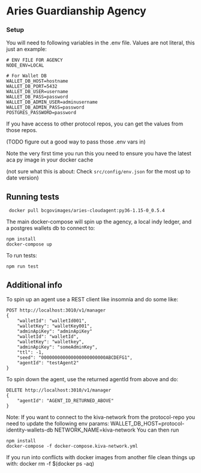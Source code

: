 # Aries Guardianship Agency

### Setup
You will need to following variables in the .env file.  Values are not literal, this just an example:
```
# ENV FILE FOR AGENCY
NODE_ENV=LOCAL

# For Wallet DB
WALLET_DB_HOST=hostname
WALLET_DB_PORT=5432
WALLET_DB_USER=username
WALLET_DB_PASS=password
WALLET_DB_ADMIN_USER=adminusername
WALLET_DB_ADMIN_PASS=password
POSTGRES_PASSWORD=password
```
If you have access to other protocol repos, you can get the values from those repos.

(TODO figure out a good way to pass those .env vars in)  
  
Note the very first time you run this you need to ensure you have the latest aca py image in your docker cache  

(not sure what this is about: Check `src/config/env.json` for the most up to date version)

## Running tests
```
 docker pull bcgovimages/aries-cloudagent:py36-1.15-0_0.5.4
```
The main docker-compose will spin up the agency, a local indy ledger, and a postgres wallets db to connect to:
```
npm install
docker-compose up
```
To run tests:
```
npm run test
```
## Additional info
To spin up an agent use a REST client like insomnia and do some like:
```
POST http://localhost:3010/v1/manager
{
	"walletId": "walletId001",
	"walletKey": "walletKey001",
	"adminApiKey": "adminApiKey"
	"walletId": "walletId",
	"walletKey": "walletkey",
	"adminApiKey": "someAdminKey",
	"ttl": -1,
	"seed": "000000000000000000000000ABCDEFG1",
	"agentId": "testAgent2"
}
```
To spin down the agent, use the returned agentId from above and do:
```
DELETE http://localhost:3010/v1/manager
{
	"agentId": "AGENT_ID_RETURNED_ABOVE"
}
```

Note:
If you want to connect to the kiva-network from the protocol-repo you need to update the following env params:
  WALLET_DB_HOST=protocol-identity-wallets-db
  NETWORK_NAME=kiva-network
You can then run
```
npm install
docker-compose -f docker-compose.kiva-network.yml
```

If you run into conflicts with docker images from another file clean things up with: docker rm -f $(docker ps -aq)


